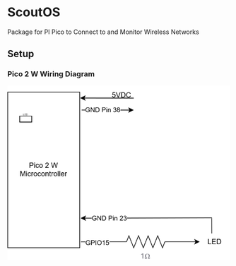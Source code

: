 # ScoutOS
Package for PI Pico to Connect to and Monitor Wireless Networks

## Setup
### Pico 2 W Wiring Diagram
![Wiring Diagram](https://raw.githubusercontent.com/ashton-southall/ScoutOS/refs/heads/master/common/readme/images/Wiring-Diagram.svg)
